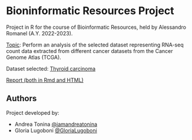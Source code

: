 # Bioninformatic Resources Project

Project in R for the course of Bioinformatic Resources, held by Alessandro Romanel (A.Y. 2022-2023).

[Topic](https://github.com/iamandreatonina/Binoformatic_resources/blob/main/Project_Bioinformatics_Resources_2023.pdf): Perform an analysis of the selected dataset representing RNA-seq count data extracted from different cancer datasets from the Cancer Genome Atlas (TCGA).

Dataset selected: [Thyroid carcinoma](https://github.com/iamandreatonina/Binoformatic_resources/tree/main/file)

[Report (both in Rmd and HTML) ](https://github.com/iamandreatonina/Binoformatic_resources/edit/main/Report)

## Authors 

Project developed by:
 * Andrea Tonina [@iamandreatonina](https://github.com/iamandreatonina)
 * Gloria Lugoboni [@GloriaLugoboni](https://github.com/GloriaLugoboni)

